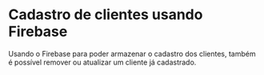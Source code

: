  
# Cadastro de clientes usando Firebase

Usando o Firebase para poder armazenar o cadastro dos clientes, também é possível remover ou atualizar um cliente já cadastrado.
